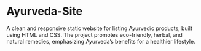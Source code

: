 # Ayurveda-Site
A clean and responsive static website for listing Ayurvedic products, built using HTML and CSS. The project promotes eco-friendly, herbal, and natural remedies, emphasizing Ayurveda’s benefits for a healthier lifestyle.
